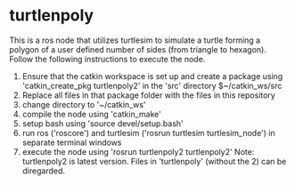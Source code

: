 # turtlenpoly
This is a ros node that utilizes turtlesim to simulate a turtle forming a polygon of a user defined number of sides (from triangle to hexagon).
Follow the following instructions to execute the node.
  1) Ensure that the catkin workspace is set up and create a package using 'catkin_create_pkg turtlenpoly2' in the 'src'      directory
    $~/catkin_ws/src
  2) Replace all files in that package folder with the files in this repository
  3) change directory to '~/catkin_ws'
  4) compile the node using 'catkin_make'
  5) setup bash using 'source devel/setup.bash'
  6) run ros ('roscore') and turtlesim ('rosrun turtlesim turtlesim_node') in separate terminal windows
  7) execute the node using 'rosrun turtlenpoly2 turtlenpoly2'
Note: turtlenpoly2 is latest version. Files in 'turtlenpoly' (without the 2) can be diregarded.

